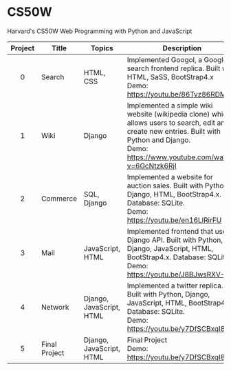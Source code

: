 # CS50W 
Harvard's CS50W Web Programming with Python and JavaScript

Project | Title | Topics | Description
:--:|--|--|--
0 | Search | HTML, CSS | Implemented Googol, a Google search frontend replica. Built with HTML, SaSS, BootStrap4.x <br> Demo: https://youtu.be/86Tvz86RDMg
1 | Wiki | Django | Implemented a simple wiki website (wikipedia clone) which allows users to search, edit and create new entries. Built with Python and Django. <br> Demo: https://www.youtube.com/watch?v=6GcNtzk6RjI
2 | Commerce | SQL, Django | Implemented a website for auction sales. Built with Python, Django, HTML, BootStrap4.x. Database: SQLite. <br> Demo: https://youtu.be/en16LlRirFU
3 | Mail | JavaScript, HTML | Implemented frontend that uses Django API. Built with Python, Django, JavaScript, HTML, BootStrap4.x. Database: SQLite. <br> Demo: https://youtu.be/J8BJwsRXV-U
4 | Network | Django, JavaScript, HTML | Implemented a twitter replica. Built with Python, Django, JavaScript, HTML, BootStrap4.x. Database: SQLite. <br> Demo: https://youtu.be/y7DfSCBxqI8  
5 | Final Project | Django, JavaScript, HTML | Final Project <br> Demo: https://youtu.be/y7DfSCBxqI8  


